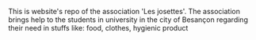 This is website's repo of the association 'Les josettes'. The association brings help to the students in university in the city of Besançon regarding their need in stuffs like: food, clothes, hygienic product
